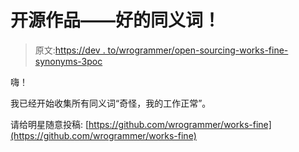 # 开源作品——好的同义词！

> 原文:[https://dev . to/wrogrammer/open-sourcing-works-fine-synonyms-3poc](https://dev.to/wrogrammer/open-sourcing-works-fine-synonyms-3poc)

嗨！

我已经开始收集所有同义词“奇怪，我的工作正常”。

请给明星随意投稿:
[https://github.com/wrogrammer/works-fine](https://github.com/wrogrammer/works-fine)
